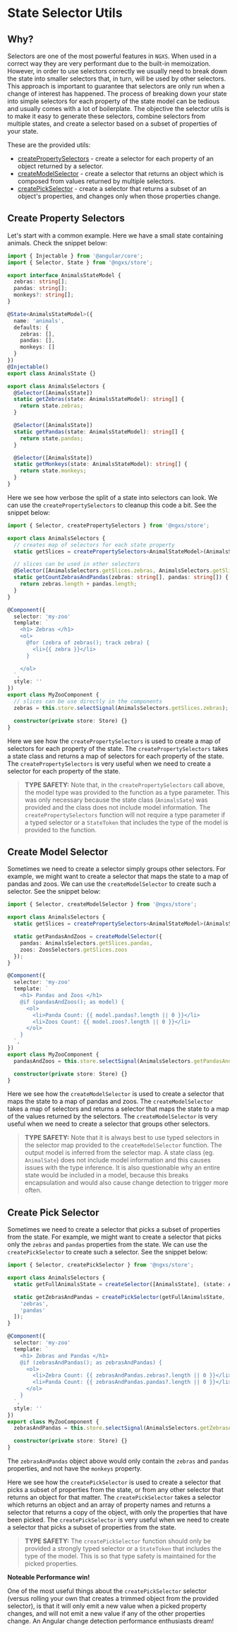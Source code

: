 # State Selector Utils

## Why?

Selectors are one of the most powerful features in `NGXS`. When used in a correct way they are very performant due to the built-in memoization. However, in order to use selectors correctly we usually need to break down the state into smaller selectors that, in turn, will be used by other selectors. This approach is important to guarantee that selectors are only run when a change of interest has happened.
The process of breaking down your state into simple selectors for each property of the state model can be tedious and usually comes with a lot of boilerplate. The objective the selector utils is to make it easy to generate these selectors, combine selectors from multiple states, and create a selector based on a subset of properties of your state.

These are the provided utils:

- [createPropertySelectors](#create-property-selectors) - create a selector for each property of an object returned by a selector.
- [createModelSelector](#create-model-selector) - create a selector that returns an object which is composed from values returned by multiple selectors.
- [createPickSelector](#create-pick-selector) - create a selector that returns a subset of an object's properties, and changes only when those properties change.

## Create Property Selectors

Let's start with a common example. Here we have a small state containing animals. Check the snippet below:

```ts
import { Injectable } from '@angular/core';
import { Selector, State } from '@ngxs/store';

export interface AnimalsStateModel {
  zebras: string[];
  pandas: string[];
  monkeys?: string[];
}

@State<AnimalsStateModel>({
  name: 'animals',
  defaults: {
    zebras: [],
    pandas: [],
    monkeys: []
  }
})
@Injectable()
export class AnimalsState {}

export class AnimalsSelectors {
  @Selector([AnimalsState])
  static getZebras(state: AnimalsStateModel): string[] {
    return state.zebras;
  }

  @Selector([AnimalsState])
  static getPandas(state: AnimalsStateModel): string[] {
    return state.pandas;
  }

  @Selector([AnimalsState])
  static getMonkeys(state: AnimalsStateModel): string[] {
    return state.monkeys;
  }
}
```

Here we see how verbose the split of a state into selectors can look. We can use the `createPropertySelectors` to cleanup this code a bit. See the snippet below:

```ts
import { Selector, createPropertySelectors } from '@ngxs/store';

export class AnimalsSelectors {
  // creates map of selectors for each state property
  static getSlices = createPropertySelectors<AnimalStateModel>(AnimalsState);

  // slices can be used in other selectors
  @Selector([AnimalsSelectors.getSlices.zebras, AnimalsSelectors.getSlices.pandas])
  static getCountZebrasAndPandas(zebras: string[], pandas: string[]) {
    return zebras.length + pandas.length;
  }
}

@Component({
  selector: 'my-zoo'
  template: `
    <h1> Zebras </h1>
    <ol>
      @for (zebra of zebras(); track zebra) {
        <li>{{ zebra }}</li>
      }

    </ol>
  `,
  style: ''
})
export class MyZooComponent {
  // slices can be use directly in the components
  zebras = this.store.selectSignal(AnimalsSelectors.getSlices.zebras);

  constructor(private store: Store) {}
}
```

Here we see how the `createPropertySelectors` is used to create a map of selectors for each property of the state. The `createPropertySelectors` takes a state class and returns a map of selectors for each property of the state. The `createPropertySelectors` is very useful when we need to create a selector for each property of the state.

> **TYPE SAFETY:** Note that, in the `createPropertySelectors` call above, the model type was provided to the function as a type parameter. This was only necessary because the state class (`AnimalsSate`) was provided and the class does not include model information. The `createPropertySelectors` function will not require a type parameter if a typed selector or a `StateToken` that includes the type of the model is provided to the function.

## Create Model Selector

Sometimes we need to create a selector simply groups other selectors. For example, we might want to create a selector that maps the state to a map of pandas and zoos. We can use the `createModelSelector` to create such a selector. See the snippet below:

```ts
import { Selector, createModelSelector } from '@ngxs/store';

export class AnimalsSelectors {
  static getSlices = createPropertySelectors<AnimalStateModel>(AnimalsSate);

  static getPandasAndZoos = createModelSelector({
    pandas: AnimalsSelectors.getSlices.pandas,
    zoos: ZoosSelectors.getSlices.zoos
  });
}

@Component({
  selector: 'my-zoo'
  template: `
    <h1> Pandas and Zoos </h1>
    @if (pandasAndZoos(); as model) {
      <ol>
        <li>Panda Count: {{ model.pandas?.length || 0 }}</li>
        <li>Zoos Count: {{ model.zoos?.length || 0 }}</li>
      </ol>
    }
  `,
})
export class MyZooComponent {
  pandasAndZoos = this.store.selectSignal(AnimalsSelectors.getPandasAndZoos);

  constructor(private store: Store) {}
}
```

Here we see how the `createModelSelector` is used to create a selector that maps the state to a map of pandas and zoos. The `createModelSelector` takes a map of selectors and returns a selector that maps the state to a map of the values returned by the selectors. The `createModelSelector` is very useful when we need to create a selector that groups other selectors.

> **TYPE SAFETY:** Note that it is always best to use typed selectors in the selector map provided to the `createModelSelector` function. The output model is inferred from the selector map. A state class (eg. `AnimalSate`) does not include model information and this causes issues with the type inference. It is also questionable why an entire state would be included in a model, because this breaks encapsulation and would also cause change detection to trigger more often.

## Create Pick Selector

Sometimes we need to create a selector that picks a subset of properties from the state. For example, we might want to create a selector that picks only the `zebras` and `pandas` properties from the state. We can use the `createPickSelector` to create such a selector. See the snippet below:

```ts
import { Selector, createPickSelector } from '@ngxs/store';

export class AnimalsSelectors {
  static getFullAnimalsState = createSelector([AnimalsState], (state: AnimalStateModel) => state);

  static getZebrasAndPandas = createPickSelector(getFullAnimalsState, [
    'zebras',
    'pandas'
  ]);
}

@Component({
  selector: 'my-zoo'
  template: `
    <h1> Zebras and Pandas </h1>
    @if (zebrasAndPandas(); as zebrasAndPandas) {
      <ol>
        <li>Zebra Count: {{ zebrasAndPandas.zebras?.length || 0 }}</li>
        <li>Panda Count: {{ zebrasAndPandas.pandas?.length || 0 }}</li>
      </ol>
    }
  `,
  style: ''
})
export class MyZooComponent {
  zebrasAndPandas = this.store.selectSignal(AnimalsSelectors.getZebrasAndPandas);

  constructor(private store: Store) {}
}
```

The `zebrasAndPandas` object above would only contain the `zebras` and `pandas` properties, and not have the `monkeys` property.

Here we see how the `createPickSelector` is used to create a selector that picks a subset of properties from the state, or from any other selector that returns an object for that matter. The `createPickSelector` takes a selector which returns an object and an array of property names and returns a selector that returns a copy of the object, with only the properties that have been picked. The `createPickSelector` is very useful when we need to create a selector that picks a subset of properties from the state.

> **TYPE SAFETY:** The `createPickSelector` function should only be provided a strongly typed selector or a `StateToken` that includes the type of the model. This is so that type safety is maintained for the picked properties.

**Noteable Performance win!**

One of the most useful things about the `createPickSelector` selector (versus rolling your own that creates a trimmed object from the provided selector), is that it will only emit a new value when a picked property changes, and will not emit a new value if any of the other properties change. An Angular change detection performance enthusiasts dream!
